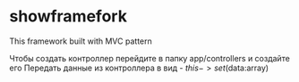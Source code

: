 # showframefork
This framework built with MVC pattern

Чтобы создать контроллер перейдите в папку app/controllers и создайте его
Передать данные из контроллера в вид - $this->set($data:array)
